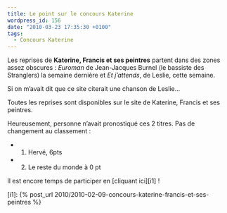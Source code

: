 ```yaml
---
title: Le point sur le concours Katerine
wordpress_id: 156
date: "2010-03-23 17:35:30 +0100"
tags:
  - Concours Katerine
---
```


Les reprises de **Katerine, Francis et ses peintres** partent dans des zones
assez obscures : _Euroman_ de Jean-Jacques Burnel (le bassiste des Stranglers)
la semaine dernière et _Et j’attends_, de Leslie, cette semaine.

Si on m’avait dit que ce site citerait une chanson de Leslie…

Toutes les reprises sont disponibles sur le site de Katerine, Francis et ses
peintres.

Heureusement, personne n’avait pronostiqué ces 2 titres. Pas de changement au
classement :

- 1. Hervé, 6pts
- 2. Le reste du monde à 0 pt

Il est encore temps de participer en [cliquant ici][i1] !

[i1]: {% post_url 2010/2010-02-09-concours-katerine-francis-et-ses-peintres %}
